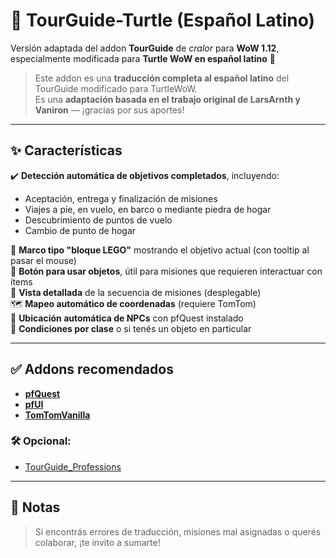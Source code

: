 # 🧭 TourGuide-Turtle (Español Latino)

Versión adaptada del addon **TourGuide** de *cralor* para **WoW 1.12**, especialmente modificada para **Turtle WoW en español latino** 🐢
> Este addon es una **traducción completa al español latino** del TourGuide modificado para TurtleWoW.  
> Es una **adaptación basada en el trabajo original de LarsArnth y Vaniron** — ¡gracias por sus aportes!

---

## ✨ Características

✔️ **Detección automática de objetivos completados**, incluyendo:
- Aceptación, entrega y finalización de misiones
- Viajes a pie, en vuelo, en barco o mediante piedra de hogar
- Descubrimiento de puntos de vuelo
- Cambio de punto de hogar

🧩 **Marco tipo "bloque LEGO"** mostrando el objetivo actual (con tooltip al pasar el mouse)  
🧪 **Botón para usar objetos**, útil para misiones que requieren interactuar con ítems  
📜 **Vista detallada** de la secuencia de misiones (desplegable)  
🗺️ **Mapeo automático de coordenadas** (requiere TomTom)  
📍 **Ubicación automática de NPCs** con pfQuest instalado  
🧙 **Condiciones por clase** o si tenés un objeto en particular

---

## ✅ Addons recomendados

- [**pfQuest**]([https://shagu.org](https://github.com/shagu/pfQuest-turtle))  
- [**pfUI**](https://shagu.org)  
- [**TomTomVanilla**](https://github.com/cralor/TomTomVanilla/releases/latest)

### 🛠️ Opcional:
- [TourGuide_Professions](https://github.com/cralor/TourGuide_Professions/releases/latest)

---

## 💬 Notas


> Si encontrás errores de traducción, misiones mal asignadas o querés colaborar, ¡te invito a sumarte!
